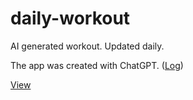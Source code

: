 # daily-workout
AI generated workout. Updated daily.

The app was created with ChatGPT. ([Log](https://chatgpt.com/share/4b672034-b608-4c75-8802-30076b0da60a))

[View](https://daily-workout.g11s.cc/)